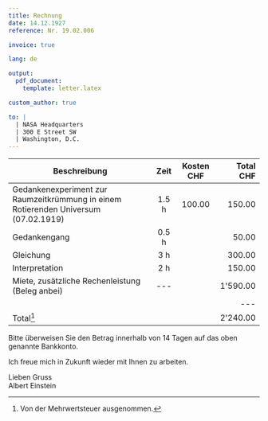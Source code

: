 ```yaml
---
title: Rechnung
date: 14.12.1927
reference: Nr. 19.02.006

invoice: true

lang: de

output:
  pdf_document:
    template: letter.latex

custom_author: true

to: |
  | NASA Headquarters
  | 300 E Street SW
  | Washington, D.C.
---
```

| Beschreibung | Zeit  | Kosten CHF| Total CHF |
|----------------|:-:|:--:|--:|
| Gedankenexperiment zur Raumzeitkrümmung in einem Rotierenden Universum (07.02.1919) | 1.5 h | 100.00 | 150.00 |
| Gedankengang | 0.5 h | | 50.00 |
| Gleichung | 3 h | | 300.00 |
| Interpretation | 2 h | | 150.00 |
| Miete, zusätzliche Rechenleistung (Beleg anbei)| --- | | 1'590.00 |
| | | |---|
| Total[^1] | | | 2'240.00 |

[^1]: Von der Mehrwertsteuer ausgenommen.

Bitte überweisen Sie den Betrag innerhalb von 14 Tagen auf das oben genannte Bankkonto.

Ich freue mich in Zukunft wieder mit Ihnen zu arbeiten.

Lieben Gruss\
Albert Einstein
